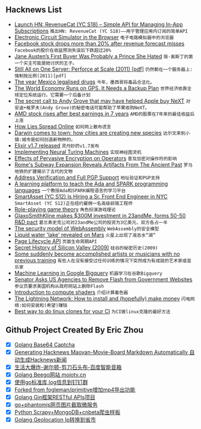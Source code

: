 ## Hacknews List


- [Launch HN: RevenueCat (YC S18) – Simple API for Managing In-App Subscriptions](item?id=17610735)  `推出HN: RevenueCat (YC S18)——用于管理应用内订阅的简单API`
- [Electronic Circuit Simulator in the Browser](https://www.falstad.com/circuit/circuitjs.html)  `电子电路模拟器中的浏览器`
- [Facebook stock drops more than 20% after revenue forecast misses](https://www.marketwatch.com/story/facebook-stock-crushed-after-revenue-user-growth-miss-2018-07-25)  `Facebook的股价在收益预测失误后下跌超过20%`
- [Jane Austen’s First Buyer Was Probably a Prince She Hated](https://www.nytimes.com/2018/07/24/books/jane-austen-prince-regent.html)  `简·奥斯丁的第一个买主可能是她讨厌的王子。`
- [Still All on One Server: Perforce at Scale (2011) [pdf]](http://info.perforce.com/rs/perforce/images/GoogleWhitePaper-StillAllonOneServer-PerforceatScale.pdf)  `仍然都在一个服务器上:强制按比例(2011)[pdf]`
- [The year Mexico legalised drugs](https://www.historyextra.com/period/modern/1940-the-year-mexico-legalised-drugs/)  `今年，墨西哥将毒品合法化。`
- [The World Economy Runs on GPS. It Needs a Backup Plan](https://www.bloomberg.com/news/features/2018-07-25/the-world-economy-runs-on-gps-it-needs-a-backup-plan)  `世界经济依靠全球定位系统运行。它需要一个后备计划`
- [The secret call to Andy Grove that may have helped Apple buy NeXT](https://www.cake.co/conversations/g4CP6zJ/the-secret-call-to-andy-grove-that-may-have-helped-steve-jobs-change-the-world)  `对安迪•格罗夫(Andy Grove)的秘密电话可能帮助了苹果收购NeXT。`
- [AMD stock rises after best earnings in 7 years](https://www.marketwatch.com/story/amd-stock-rises-after-strong-revenue-fuels-earnings-beat-2018-07-25)  `AMD的股票在7年来的最佳收益后上涨`
- [How Lies Spread Online](https://www.nytimes.com/2018/03/08/opinion/sunday/truth-lies-spread-online.html)  `如何网上散布谎言`
- [Darwin comes to town: how cities are creating new species](https://www.theguardian.com/cities/2018/jul/23/darwin-comes-to-town-how-cities-are-creating-new-species)  `达尔文来到小镇:城市是如何创造新物种的。`
- [Elixir v1.7 released](https://elixir-lang.org/blog/2018/07/25/elixir-v1-7-0-released/)  `灵丹妙药v1.7发布`
- [Implementing Neural Turing Machines](https://arxiv.org/abs/1807.08518)  `实现神经图灵机`
- [Effects of Pervasive Encryption on Operators](https://tools.ietf.org/html/rfc8404)  `普及加密对操作符的影响`
- [Rome&#39;s Subway Expansion Reveals Artifacts From The Ancient Past](https://www.npr.org/2018/07/22/630532760/romes-subway-expansion-reveals-artifacts-from-the-ancient-past)  `罗马地铁的扩建揭示了古代的文物`
- [Address Verification and Full PGP Support](https://protonmail.com/blog/address-verification-pgp-support/)  `地址验证和PGP支持`
- [A learning platform to teach the Ada and SPARK programming languages](https://learn.adacore.com/)  `一个教授Ada和SPARK编程语言的学习平台`
- [SmartAsset (YC S12) Is Hiring a Sr. Front End Engineer in NYC](https://smartasset.com/careers/?gh_jid=4049846002)  `SmartAsset (YC S12)正在纽约雇佣一名高级前端工程师`
- [Role-playing game theory](https://en.wikipedia.org/wiki/Role-playing_game_theory)  `角色扮演游戏理论`
- [GlaxoSmithKline makes $300M investment in 23andMe, forms 50-50 R&amp;D pact](https://www.fiercebiotech.com/biotech/glaxosmithkline-makes-300m-investment-23andme-forms-50-50-r-d-pact)  `葛兰素史克公司对23andMe公司的投资为3亿美元，双方各占一半`
- [The security model of WebAssembly](https://webassembly.org/docs/security/)  `WebAssembly的安全模型`
- [Liquid water &#39;lake&#39; revealed on Mars](http://www.bbc.co.uk/news/science-environment-44952710)  `火星上出现了液态水“湖”`
- [Page Lifecycle API](https://developers.google.com/web/updates/2018/07/page-lifecycle-api)  `页面生命周期API`
- [Secret History of Silicon Valley (2009)](https://steveblank.com/secret-history/)  `硅谷的秘密历史(2009)`
- [Some suddenly become accomplished artists or musicians with no previous training](https://blogs.scientificamerican.com/observations/brain-gain-a-person-can-instantly-blossom-into-a-savant-and-no-one-knows-why/)  `有些人在没有接受过任何训练的情况下突然成为有成就的艺术家或音乐家`
- [Machine Learning in Google Bigquery](http://ai.googleblog.com/2018/07/machine-learning-in-google-bigquery.html)  `机器学习在谷歌Bigquery`
- [Senator Asks US Agencies to Remove Flash from Government Websites](https://www.bleepingcomputer.com/news/government/senator-asks-us-agencies-to-remove-flash-from-government-websites/)  `参议员要求美国机构从政府网站上删除Flash`
- [Introduction to compute shaders](https://anteru.net/blog/2018/intro-to-compute-shaders/)  `介绍计算着色器`
- [The Lightning Network: How to install and (hopefully) make money](https://medium.com/coinmonks/the-lightning-network-how-to-install-and-hopefully-make-money-6e3058e3fa7c#abc)  `闪电网络:如何安装和(希望)赚钱`
- [Best way to do linux clones for your CI](https://www.kernel.org/best-way-to-do-linux-clones-for-your-ci.html)  `为CI做linux克隆的最好方法`

## Github Project Created By Eric Zhou

- [x] [Golang Base64 Captcha](https://github.com/mojocn/base64Captcha)
- [x] [Generating Hacknews Maoyan-Movie-Board Markdown Automatically 自动生成Hacknews新闻](https://github.com/dejavuzhou/md-genie)
- [x] [生活大爆炸-谢尔顿-剪刀石头布-百度智能音箱](https://github.com/mojocn/dueros-bang-game)
- [x] [Golang Beego网站 mojotv.cn](https://github.com/mojocn/www.mojotv.cn)
- [x] [使用go标准库,log信息到钉钉群](https://github.com/mojocn/dooger)
- [x] [Forked from fogleman/primitive增加mp4导出功能](https://github.com/mojocn/primitive)
- [x] [Golang Gin框架RESTful APIs项目](https://github.com/JJJJJJJerk/ezier-golang-web-api-framework)
- [x] [go+phantomjs网页图片截取微服务](https://github.com/mojocn/screen_shot)
- [x] [Python Scrapy+MongoDB+cnbeta爬虫样板](https://github.com/mojocn/scrapy_mongodb_boilerplate_cnbeta)
- [x] [Golang Geolocation Ip转换到省市](https://github.com/mojocn/ip2location)